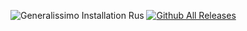 ![Generalissimo Installation Rus](https://user-images.githubusercontent.com/78301641/111901237-cd809800-8a47-11eb-8fbe-ef6185dfb16c.png)
[![Github All Releases](https://img.shields.io/github/downloads/Phobos-developers/Phobos/total.svg)](https://github.com/LUNKER88/cc-ra2-Generalissimoo/releases)
